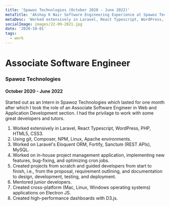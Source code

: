 ```yaml
---
title: 'Spawoz Technologies (October 2020 - June 2022)'
metaTitle: 'Akshay K Nair Software Engineering Experience at Spawoz Technologies'
metaDesc: 'Worked extensively in Laravel, React Typescript, WordPress, PHP, HTML5, CSS3'
socialImage: images/22-09-2021.jpg
date: '2020-10-01'
tags:
  - work
---
```

# Associate Software Engineer 
### Spawoz Technologies
#### October 2020 - June 2022

Started out as an Intern in Spawoz Technologies which lasted for one month after which I took the role of an Associate Software Engineer in Web and Application Development section. I had the privilage to work with some great developers and tutors. 

1. Worked extensively in Laravel, React Typescript, WordPress, PHP, HTML5, CSS3. 
2. Using git, Composer, NPM, Linux, Apache environments. 
3. Worked on Laravel's Eloquent ORM, Fortify, Sanctum (REST APIs), MySQL. 
4. Worked on in-house project management application, implementing new features, bug-fixing, and optimizing cron jobs. 
5. Created projects from scratch and guided developers from start to finish, i.e., from the proposal, requirement outlining, and documentation to design, development, testing, and deployment. 
6. Mentored junior developers. 
7. Created cross-platform (Mac, Linux, Windows operating systems) applications on Electron JS. 
8. Created high-performance dashboards with D3.js.
